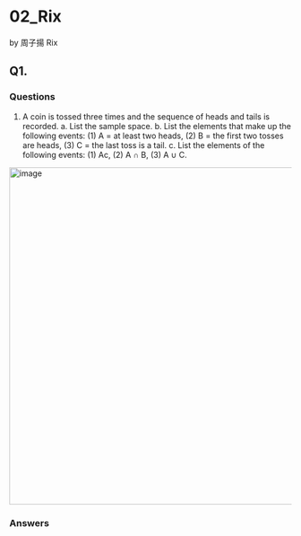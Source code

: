 # 02_Rix

by 周子揚 Rix

## Q1. 

### Questions 

1. A coin is tossed three times and the sequence of heads and tails is recorded.
a. List the sample space.
b. List the elements that make up the following events: (1) A = at least two
heads, (2) B = the first two tosses are heads, (3) C = the last toss is a tail. c. List the elements of the following events: (1) Ac, (2) A ∩ B, (3) A ∪ C.

<img width="601" alt="image" src="https://github.com/user-attachments/assets/a3f5b163-43fa-4823-a379-65add5edaed4">


### Answers

